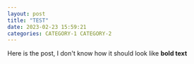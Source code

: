 ```yaml
--- 
layout: post
title: "TEST"
date: 2023-02-23 15:59:21
categories: CATEGORY-1 CATEGORY-2
---
```


Here is the post, I don't know how it should look like **bold text**
